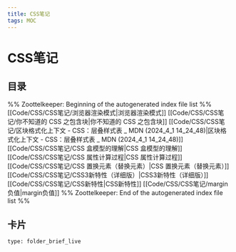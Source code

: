 ```yaml
---
title: CSS笔记
tags: MOC
---
```

# CSS笔记

## 目录



%% Zoottelkeeper: Beginning of the autogenerated index file list  %%
 [[Code/CSS/CSS笔记/浏览器渲染模式|浏览器渲染模式]]
 [[Code/CSS/CSS笔记/你不知道的 CSS 之包含块|你不知道的 CSS 之包含块]]
 [[Code/CSS/CSS笔记/区块格式化上下文 - CSS：层叠样式表 _ MDN (2024_4_1 14_24_48)|区块格式化上下文 - CSS：层叠样式表 _ MDN (2024_4_1 14_24_48)]]
 [[Code/CSS/CSS笔记/CSS 盒模型的理解|CSS 盒模型的理解]]
 [[Code/CSS/CSS笔记/CSS 属性计算过程|CSS 属性计算过程]]
 [[Code/CSS/CSS笔记/CSS 置换元素（替换元素）|CSS 置换元素（替换元素）]]
 [[Code/CSS/CSS笔记/CSS3新特性（详细版）|CSS3新特性（详细版）]]
 [[Code/CSS/CSS笔记/CSS新特性|CSS新特性]]
 [[Code/CSS/CSS笔记/margin负值|margin负值]]
%% Zoottelkeeper: End of the autogenerated index file list  %%












## 卡片

```ccard
type: folder_brief_live
```



















